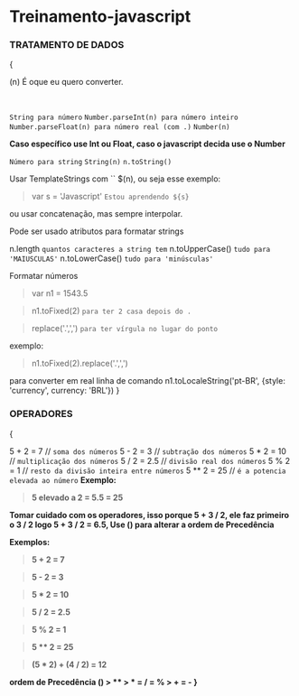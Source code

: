 # Treinamento-javascript

<h3>TRATAMENTO DE DADOS</h3>{

<p>(n) É oque eu quero converter.</p> 
<br>

`String para número`
`Number.parseInt(n) para número inteiro `
`Number.parseFloat(n) para número real (com .)`
`Number(n)`

<strong>Caso específico use Int ou Float, caso o javascript decida use o Number</strong>
<br>

`Número para string`
`String(n)`
`n.toString()`

Usar TemplateStrings com `` $(n), ou seja esse exemplo: 
> var s = 'Javascript'
>`Estou aprendendo ${s}`

ou usar concatenação, mas sempre interpolar.

Pode ser usado atributos para formatar strings 

n.length  `quantos caracteres a string tem`
n.toUpperCase()  `tudo para 'MAIUSCULAS'`
n.toLowerCase()  `tudo para 'minúsculas'`

Formatar números 

>var n1 = 1543.5

>n1.toFixed(2)  `para ter 2 casa depois do .`

>replace('.',',')  `para ter vírgula no lugar do ponto`

exemplo: 

>n1.toFixed(2).replace('.',',')

para converter em real linha de comando
n1.toLocaleString('pt-BR', {style: 'currency', currency: 'BRL'})
}
<h3>OPERADORES</h3>{

5 + 2 = 7 // `soma dos números`
5 - 2 = 3 // `subtração dos números`
5 * 2 = 10 // `multiplicação dos números`
5 / 2 = 2.5 // `divisão real dos números` 
5 % 2 = 1 // `resto da divisão inteira entre números`
5 ** 2 = 25 // `é a potencia elevada ao número` <strong>Exemplo:
> 5 elevado a 2 = 5.5 = 25

<strong>Tomar cuidado com os operadores, isso porque 5 + 3 / 2, ele faz primeiro o 3 / 2 logo 5 + 3 / 2 = 6.5, Use () para alterar a ordem de Precedência</strong>

Exemplos: 
> 5 + 2 = 7 

> 5 - 2 = 3 

> 5 * 2 = 10

> 5 / 2 = 2.5

> 5 % 2 = 1

> 5 ** 2 = 25

> (5 * 2) + (4 / 2) = 12

<strong>ordem de Precedência
() > ** > * = / = % > + = - </strong>
}
